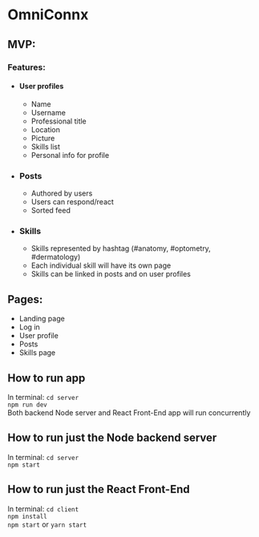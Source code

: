 # OmniConnx

## MVP:

### **Features**:

- #### **User profiles**

  - Name
  - Username
  - Professional title
  - Location
  - Picture
  - Skills list
  - Personal info for profile

- ### **Posts**

  - Authored by users
  - Users can respond/react
  - Sorted feed

- ### **Skills**

  - Skills represented by hashtag (#anatomy, #optometry, #dermatology)
  - Each individual skill will have its own page
  - Skills can be linked in posts and on user profiles

## **Pages**:

- Landing page
- Log in
- User profile
- Posts
- Skills page

## How to run app

In terminal: 
`cd server`  
`npm run dev`  
Both backend Node server and React Front-End app will run concurrently  

## How to run just the Node backend server

In terminal:
`cd server`  
`npm start`  

## How to run just the React Front-End

In terminal:
`cd client`  
`npm install`  
`npm start` or `yarn start`
